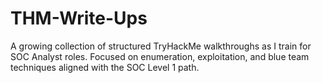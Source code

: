 # THM-Write-Ups
A growing collection of structured TryHackMe walkthroughs as I train for SOC Analyst roles. Focused on enumeration, exploitation, and blue team techniques aligned with the SOC Level 1 path.
